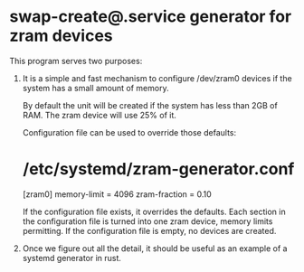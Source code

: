 # swap-create@.service generator for zram devices

This program serves two purposes:

1. It is a simple and fast mechanism to configure /dev/zram0 devices if
   the system has a small amount of memory.

   By default the unit will be created if the system has less than 2GB
   of RAM. The zram device will use 25% of it.

   Configuration file can be used to override those defaults:
   # /etc/systemd/zram-generator.conf
   [zram0]
   memory-limit = 4096
   zram-fraction = 0.10

   If the configuration file exists, it overrides the defaults. Each
   section in the configuration file is turned into one zram device,
   memory limits permitting. If the configuration file is empty, no
   devices are created.

2. Once we figure out all the detail, it should be useful as an
   example of a systemd generator in rust.
